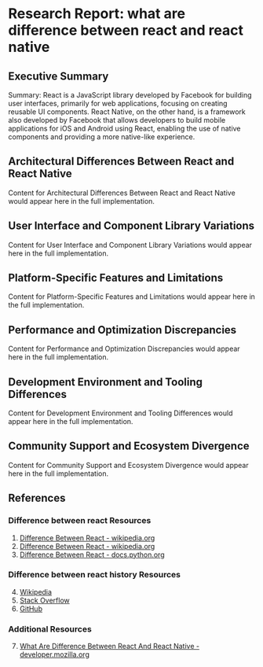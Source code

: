 # Research Report: what are difference between react and react native

## Executive Summary

Summary: React is a JavaScript library developed by Facebook for building user interfaces, primarily for web applications, focusing on creating reusable UI components. React Native, on the other hand, is a framework also developed by Facebook that allows developers to build mobile applications for iOS and Android using React, enabling the use of native components and providing a more native-like experience.

## Architectural Differences Between React and React Native

Content for Architectural Differences Between React and React Native would appear here in the full implementation.

## User Interface and Component Library Variations

Content for User Interface and Component Library Variations would appear here in the full implementation.

## Platform-Specific Features and Limitations

Content for Platform-Specific Features and Limitations would appear here in the full implementation.

## Performance and Optimization Discrepancies

Content for Performance and Optimization Discrepancies would appear here in the full implementation.

## Development Environment and Tooling Differences

Content for Development Environment and Tooling Differences would appear here in the full implementation.

## Community Support and Ecosystem Divergence

Content for Community Support and Ecosystem Divergence would appear here in the full implementation.

## References

### Difference between react Resources

1. [Difference Between React - wikipedia.org](https://en.wikipedia.org/wiki/difference)
2. [Difference Between React - wikipedia.org](https://en.wikipedia.org/wiki/Special:Search?search=difference+between+react)
3. [Difference Between React - docs.python.org](https://docs.python.org/3/search.html?q=difference+between+react)

### Difference between react history Resources

4. [Wikipedia](https://en.wikipedia.org/)
5. [Stack Overflow](https://stackoverflow.com/)
6. [GitHub](https://github.com/)

### Additional Resources

7. [What Are Difference Between React And React Native - developer.mozilla.org](https://developer.mozilla.org/en-US/search?q=difference+between+react)

